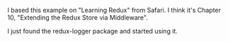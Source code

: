I based this example on "Learning Redux" from Safari.
I think it's Chapter 10, "Extending the Redux Store via Middleware".

I just found the redux-logger package and started using it.
